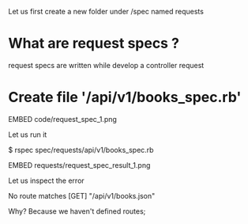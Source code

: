 Let us first create a new folder under /spec named
requests

# What are request specs ?
request specs are written while develop a controller request

# Create file '/api/v1/books_spec.rb'

EMBED code/request_spec_1.png

Let us run it

$ rspec spec/requests/api/v1/books_spec.rb

EMBED requests/request_spec_result_1.png

Let us inspect the error

No route matches [GET] "/api/v1/books.json"

Why? Because we haven't defined routes;
